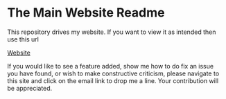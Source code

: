 #  The Main Website Readme

This repository drives my website. If you want to view it as intended then use this url

[Website](https://mozahler.github.io/about/)

If you would like to see a feature added, show me how to do fix an issue you have found, or wish to make constructive criticism, please navigate to this site and click on the email link to drop me a line. Your contribution will be appreciated.

